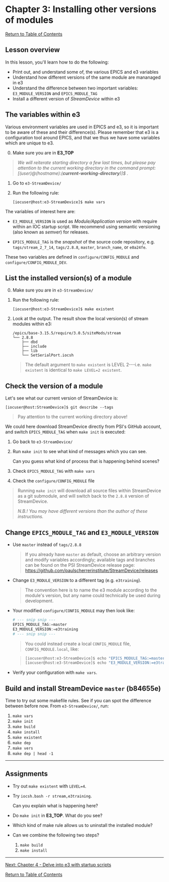 # Chapter 3: Installing other versions of modules

[Return to Table of Contents](README.md)

## Lesson overview

In this lesson, you'll learn how to do the following:

* Print out, and understand some of, the various EPICS and e3 variables
* Understand how different versions of the same module are mananaged in e3
* Understand the difference between two important variables: `E3_MODULE_VERSION` and `EPICS_MODULE_TAG`
* Install a different version of *StreamDevice* within e3

## The variables within e3

Various environment variables are used in EPICS and e3, so it is important to be aware of these and their difference(s). Please remember that e3 is a configuration tool around EPICS, and that we thus we have some variables which are unique to e3.

0. Make sure you are in **E3_TOP**

> *We will reiterate starting directory a few last times, but please pay attention to the current working directory in the command prompt: [(user)@(hostname):(**current-working-directory**)]$ .*

1. Go to `e3-StreamDevice/`
2. Run the following rule:

   ```console
   [iocuser@host:e3-StreamDevice]$ make vars
   ```

The variables of interest here are:

* `E3_MODULE_VERSION`  is used as *Module/Application version* with require within an IOC startup script. We recommend using semantic versioning (also known as *semver*) for releases. 

* `EPICS_MODULE_TAG` is the *snapshot* of the source code repository, e.g. `tags/stream_2_7_14`, `tags/2.8.8`, `master`, `branch_name`, or `e0a24fe`.

These two variables are defined in `configure/CONFIG_MODULE` and `configure/CONFIG_MODULE_DEV`.

## List the installed version(s) of a module

0. Make sure you are in `e3-StreamDevice/`
1. Run the following rule:

   ```console
   [iocuser@host:e3-StreamDevice]$ make existent
   ```

2. Look at the output.
   The result show the local version(s) of stream modules within e3:
   
   ```console
   /epics/base-3.15.5/require/3.0.5/siteMods/stream
   └── 2.8.8
       ├── dbd
       ├── include
       ├── lib
       └── SetSerialPort.iocsh
   ```

   > The default argument to `make existent` is LEVEL 2---i.e. `make existent` is identical to `make LEVEL=2 existent`.

## Check the version of a module

Let's see what our current version of StreamDevice is:

```console
[iocuser@host:StreamDevice]$ git describe --tags
```

> Pay attention to the current working directory above!

We could here download StreamDevice directly from PSI's GitHub account, and switch `EPICS_MODULE_TAG` when `make init` is executed:

1. Go back to `e3-StreamDevice/`
2. Run `make init` to see what kind of messages which you can see.

   Can you guess what kind of process that is happening behind scenes?

3. Check `EPICS_MODULE_TAG` with `make vars`
4. Check the `configure/CONFIG_MODULE` file

> Running `make init` will download all source files within StreamDevice as a git submodule, and will switch back to the `2.8.8` version of StreamDevice.
> 
> *N.B.! You may have different versions than the author of these instructions.*

## Change `EPICS_MODULE_TAG` and `E3_MODULE_VERSION`

* Use `master` instead of `tags/2.8.8`  

  > If you already have `master` as default, choose an arbitrary version and modify variables accordingly; available tags and branches can be found on the PSI StreamDevice release page: https://github.com/paulscherrerinstitute/StreamDevice/releases

* Change `E3_MODULE_VERSION` to a different tag (e.g. `e3training`).  

  > The convention here is to name the e3 module according to the module's version, but any name could technically be used during development.
  
* Your modified `configure/CONFIG_MODULE` may then look like:

  ```python
  # --- snip snip ---
  EPICS_MODULE_TAG:=master
  E3_MODULE_VERSION:=e3training
  # --- snip snip ---
  ```

  > You could instead create a local `CONFIG_MODULE` file, `CONFIG_MODULE.local`, like:

  > ```bash
  > [iocuser@host:e3-StreamDevice]$ echo "EPICS_MODULE_TAG:=master" > configure/CONFIG_MODULE.local
  > [iocuser@host:e3-StreamDevice]$ echo "E3_MODULE_VERSION:=e3training" >> configure/CONFIG_MODULE.local
  > ```

* Verify your configuration with `make vars`.

## Build and install StreamDevice `master` (b84655e)

Time to try out some makefile rules. See if you can spot the difference between before now. From `e3-StreamDevice/`, run:

1. `make vars`
2. `make init`
3. `make build`
4. `make install`
5. `make existent`
6. `make dep`
7. `make vers`
8. `make dep | head -1`

---

## Assignments

* Try out `make existent` with `LEVEL=4`.
* Try `iocsh.bash -r stream,e3training`.
  
  Can you explain what is happening here?

* Do `make init` in **E3_TOP**. What do you see?
* Which kind of make rule allows us to uninstall the installed module?
* Can we combine the following two steps? 
  1. `make build`
  2. `make install`


---

[Next: Chapter 4 - Delve into e3 with startup scripts](chapter04.md)

[Return to Table of Contents](README.md)
